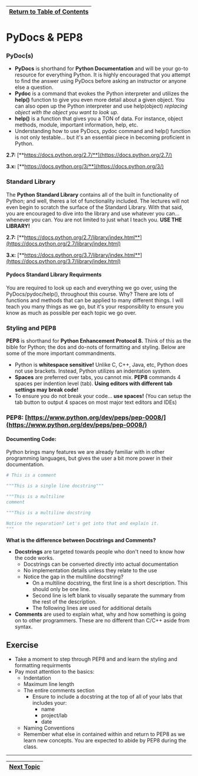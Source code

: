 |[Return to Table of Contents](/00-Table-of-Contents.md)|
|---|

# PyDocs & PEP8

### PyDoc\(s\)

* **PyDocs** is shorthand for **Python Documentation** and will be your go-to resource for everything Python. It is highly encouraged that you attempt to find the answer using PyDocs before asking an instructor or anyone else a question.
* **Pydoc** is a command that evokes the Python interpreter and utilizes the **help\(\)** function to give you even more detail about a given object. You can also open up the Python interpreter and use help\(object\) _replacing object with the object you want to look up_.
* **help\(\)** is a function that gives you a TON of data. For instance, object methods, module, important information, help, etc.
* Understanding how to use PyDocs, pydoc command and help\(\) function is not only testable... but it's an essential piece in becoming proficient in Python.

**2.7:** [**https://docs.python.org/2.7/**](https://docs.python.org/2.7/)

**3.x:** [**https://docs.python.org/3/**](https://docs.python.org/3/)

### Standard Library

The **Python Standard Library** contains all of the built in functionality of Python; and well, theres a lot of functionality included. The lectures will not even begin to scratch the surface of the Standard Library. With that said, you are encouraged to dive into the library and use whatever you can... whenever you can. You are not limited to just what I teach you. **USE THE LIBRARY!**

**2.7:** [**https://docs.python.org/2.7/library/index.html**](https://docs.python.org/2.7/library/index.html)

**3.x:** [**https://docs.python.org/3.7/library/index.html**](https://docs.python.org/3.7/library/index.html)

#### Pydocs Standard Library Requirments

You are required to look up each and everything we go over, using the PyDocs/pydoc/help\(\), throughout this course. Why? There are lots of functions and methods that can be applied to many different things. I will teach you many things as we go, but it's your responsiblity to ensure you know as much as possible per each topic we go over.

### Styling and PEP8

**PEP8** is shorthand for **Python Enhancement Protocol 8.** Think of this as the bible for Python; the dos and do-nots of formatting and styling. Below are some of the more important commandments.

* Python is **whitespace sensitive!** Unlike C, C++, Java, etc, Python does not use brackets. Instead, Python utilizes an indentation system. 
* **Spaces** are preferred over tabs, you cannot mix. **PEP8** commands 4 spaces per indention level \(tab\). **Using editors with different tab settings may break code!**
* To ensure you do not break your code... **use spaces!** \(You can setup the tab button to output 4 spaces on most major text editors and IDEs\)

### PEP8: [https://www.python.org/dev/peps/pep-0008/](https://www.python.org/dev/peps/pep-0008/)

#### Documenting Code:

Python brings many features we are already familiar with in other programming languages, but gives the user a bit more power in their documentation.

```python
# This is a comment
```

```python
"""This is a single line docstring"""
```

```python
"""This is a multiline 
comment
```

```python
"""This is a multiline docstring

Notice the separation? Let's get into that and explain it. 
"""
```

**What is the difference between Docstrings and Comments?**

* **Docstrings** are targeted towards people who don't need to know how the code works. 
  * Docstrings can be converted directly into actual documentation
  * No implementation details unless they relate to the use
  * Notice the gap in the multiline docstring? 
    * On a multiline docstring, the first line is a short description. This should only be one line. 
    * Second line is left blank to visually separate the summary from the rest of the description.
    * The following lines are used for additional details
* **Comments** are used to explain what, why and how something is going on to other programmers. These are no different than C/C++ aside from syntax.  

## Exercise

* Take a moment to step through PEP8 and and learn the styling and formatting requirments
* Pay most attention to the basics:
  * Indentation
  * Maximum line length
  * The entire comments section
    * Ensure to include a docstring at the top of all of your labs that includes your:
      * name
      * project/lab
      * date
  * Naming Conventions
  * Remember what else in contained within and return to PEP8 as we learn new concepts. You are expected to abide by PEP8 during the class. 

---

|[Next Topic](/01_python_features/03_objects.md)|
|---|
